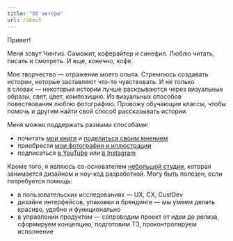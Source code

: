 ```yaml
---
title: "Об авторе"
url: /about
---
```


<div class="wide">

Привет!

Меня зовут Чингиз. Саможит, коферайтер и&nbsp;синефил. Люблю читать, писать и&nbsp;смотреть. И&nbsp;еще, конечно, кофе. 

Мое творчество&nbsp;&mdash; отражение моего опыта. Стремлюсь создавать истории, которые заставляют что-то чувствовать. И&nbsp;не&nbsp;только в&nbsp;словах&nbsp;&mdash; некоторые истории лучше раскрываются через визуальные образы, свет, цвет, композицию. Из&nbsp;визуальных способов повествования люблю фотографию. Провожу обучающие классы, чтобы помочь и&nbsp;другим найти свой способ рассказывать истории.

Меня можно поддержать разными способами: 
- почитать <a class="link" href="https://www.litres.ru/author/chingiz-tibey/" target="_blank">мои книги</a> и&nbsp;<a class="link" href="https://t.me/stitre" target="_blank">поделиться своим мнением</a>
- приобрести <a class="link" href="https://www.shutterstock.com/g/chingiztibei" target="_blank">мои фотографии и&nbsp;иллюстрации</a>
- подписаться <a class="link" href="https://www.youtube.com/@chingiztibei/featured" target="_blank">в&nbsp;YouTube</a> или <a class="link" href="https://www.instagram.com/chingiztibei/" target="_blank">в&nbsp;Instagram</a>

Кроме того, я&nbsp;являюсь со-основателем <a href="http://tinystudio.art" target="_blank">небольшой студии</a>, которая занимается дизайном и&nbsp;ноу-код разработкой. Могу быть полезен, если потребуется помощь:
- в&nbsp;пользовательских исследованиях&nbsp;&mdash; UX, CX, CustDev
- дизайне интерфейсов, упаковки и&nbsp;брендинге&nbsp;&mdash; мы&nbsp;умеем делать красиво, удобно и&nbsp;функционально
- в&nbsp;управлении продуктом&nbsp;&mdash; сопроводим проект от&nbsp;идеи до&nbsp;релиза, сформируем концепцию, подготовим&nbsp;ТЗ, проконтролируем исполнение

</div>